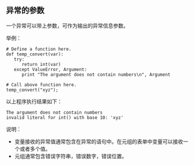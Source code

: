 ## 异常的参数


一个异常可以带上参数，可作为输出的异常信息参数。

举例：


    # Define a function here.
    def temp_convert(var):
       try:
          return int(var)
       except ValueError, Argument:
          print "The argument does not contain numbers\n", Argument
    
    # Call above function here.
    temp_convert("xyz");

以上程序执行结果如下：


    The argument does not contain numbers
    invalid literal for int() with base 10: 'xyz'

说明：

- 变量接收的异常值通常包含在异常的语句中。在元组的表单中变量可以接收一个或者多个值。
- 元组通常包含错误字符串，错误数字，错误位置。
